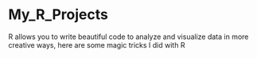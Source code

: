 # My_R_Projects
R allows you to write beautiful code to analyze and visualize data in more creative ways, here are some magic tricks I did with R
